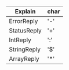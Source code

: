 Explain     | char
------------|----
ErrorReply  | '-'  
StatusReply | '+'                                                
IntReply    | ':'                                                  
StringReply |'$'                                                                   
ArrayReply  | '*'

